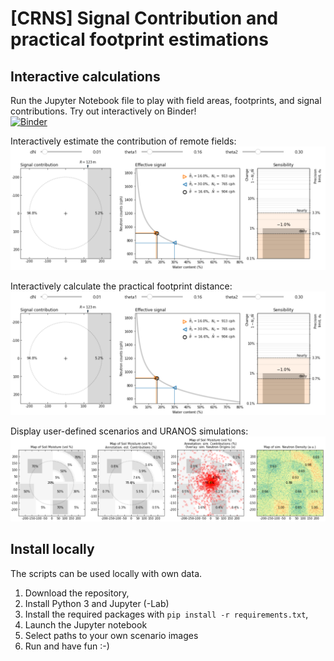 # [CRNS] Signal Contribution and practical footprint estimations

## Interactive calculations

Run the Jupyter Notebook file to play with field areas, footprints, and signal contributions. Try out interactively on Binder!  
[![Binder](https://mybinder.org/badge_logo.svg)](https://mybinder.org/v2/gh/mschroen/crns-signalcontrib/HEAD)

Interactively estimate the contribution of remote fields:  
![Interactively estimate the contribution of remote fields](docs/practical_footprint.png)

Interactively calculate the practical footprint distance:  
![Interactively calculate the practical footprint distance](docs/practical_footprint.png)

Display user-defined scenarios and URANOS simulations:  
![Display user-defined scenarios and URANOS simulations](docs/complex_pattern.png)

## Install locally

The scripts can be used locally with own data.

1. Download the repository,
2. Install Python 3 and Jupyter (-Lab)
3. Install the required packages with `pip install -r requirements.txt`,
4. Launch the Jupyter notebook
5. Select paths to your own scenario images
6. Run and have fun :-)
